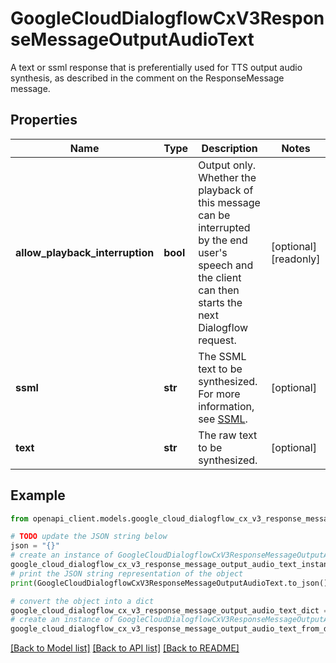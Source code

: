 # GoogleCloudDialogflowCxV3ResponseMessageOutputAudioText

A text or ssml response that is preferentially used for TTS output audio synthesis, as described in the comment on the ResponseMessage message.

## Properties

Name | Type | Description | Notes
------------ | ------------- | ------------- | -------------
**allow_playback_interruption** | **bool** | Output only. Whether the playback of this message can be interrupted by the end user&#39;s speech and the client can then starts the next Dialogflow request. | [optional] [readonly] 
**ssml** | **str** | The SSML text to be synthesized. For more information, see [SSML](/speech/text-to-speech/docs/ssml). | [optional] 
**text** | **str** | The raw text to be synthesized. | [optional] 

## Example

```python
from openapi_client.models.google_cloud_dialogflow_cx_v3_response_message_output_audio_text import GoogleCloudDialogflowCxV3ResponseMessageOutputAudioText

# TODO update the JSON string below
json = "{}"
# create an instance of GoogleCloudDialogflowCxV3ResponseMessageOutputAudioText from a JSON string
google_cloud_dialogflow_cx_v3_response_message_output_audio_text_instance = GoogleCloudDialogflowCxV3ResponseMessageOutputAudioText.from_json(json)
# print the JSON string representation of the object
print(GoogleCloudDialogflowCxV3ResponseMessageOutputAudioText.to_json())

# convert the object into a dict
google_cloud_dialogflow_cx_v3_response_message_output_audio_text_dict = google_cloud_dialogflow_cx_v3_response_message_output_audio_text_instance.to_dict()
# create an instance of GoogleCloudDialogflowCxV3ResponseMessageOutputAudioText from a dict
google_cloud_dialogflow_cx_v3_response_message_output_audio_text_from_dict = GoogleCloudDialogflowCxV3ResponseMessageOutputAudioText.from_dict(google_cloud_dialogflow_cx_v3_response_message_output_audio_text_dict)
```
[[Back to Model list]](../README.md#documentation-for-models) [[Back to API list]](../README.md#documentation-for-api-endpoints) [[Back to README]](../README.md)


